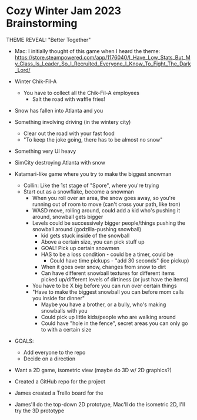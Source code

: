 # Cozy Winter Jam 2023 Brainstorming

THEME REVEAL: "Better Together"

-   Mac: I initially thought of this game when I heard the theme: https://store.steampowered.com/app/1176040/I_Have_Low_Stats_But_My_Class_Is_Leader_So_I_Recruited_Everyone_I_Know_To_Fight_The_Dark_Lord/
-   Winter Chik-Fil-A
    -   You have to collect all the Chik-Fil-A employees
        -   Salt the road with waffle fries!
-   Snow has fallen into Atlanta and you 
-   Something involving driving (in the wintery city)
    -   Clear out the road with your fast food
    -   "To keep the joke going, there has to be almost no snow"
-   Something very UI heavy
-   SimCity destroying Atlanta with snow
-   Katamari-like game where you try to make the biggest snowman
    -   Collin: Like the 1st stage of "Spore", where you're trying
    -   Start out as a snowflake, become a snowman
        -   When you roll over an area, the snow goes away, so you're running out of room to move (can't cross your path, like tron)
        -   WASD move, rolling around, could add a kid who's pushing it around, snowball gets bigger
        -   Levels could be successively bigger people/things pushing the snowball around (godzilla-pushing snowball)
            -   kid gets stuck inside of the snowball
            -   Above a certain size, you can pick stuff up
            -   GOAL! Pick up certain snowmen
            -   HAS to be a loss condition - could be a timer, could be 
                -    Could have time pickups - "add 30 seconds" (ice pickup)
            -   When it goes over snow, changes from snow to dirt
            -   Can have different snowball textures for different items picked up/different levels of dirtiness (or just have the items)
        -   You have to be X big before you can run over certain things
        -   "Have to make the biggest snowball you can before mom calls you inside for dinner"
            -   Maybe you have a brother, or a bully, who's making snowballs with you
            -   Could pick up little kids/people who are walking around
            -   Could have "hole in the fence", secret areas you can only go to with a certain size
-   GOALS:
    -   Add everyone to the repo
    -   Decide on a direction

-   Want a 2D game, isometric view (maybe do 3D w/ 2D graphics?)

-   Created a GitHub repo for the project
-   James created a Trello board for the 

-   James'll do the top-down 2D prototype, Mac'll do the isometric 2D, I'll try the 3D prototype